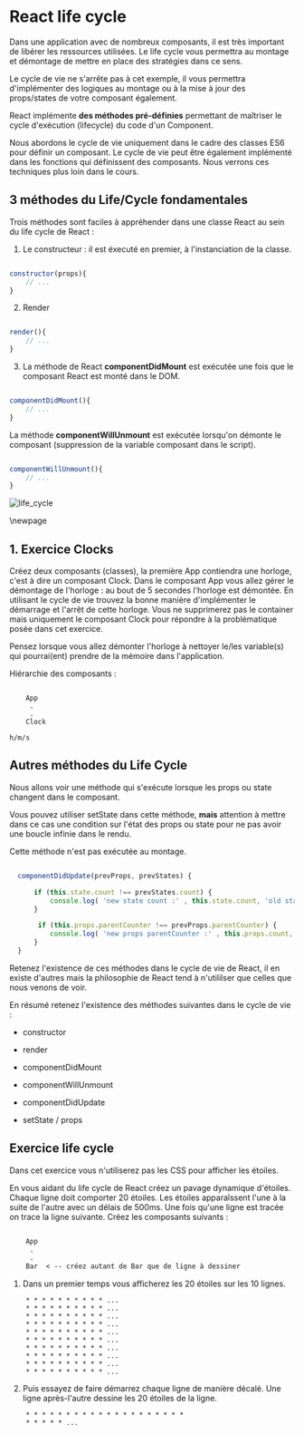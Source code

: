 # React life cycle

Dans une application avec de nombreux composants, il est très important de libérer les ressources utilisées. Le life cycle vous permettra au montage et démontage de mettre en place des stratégies dans ce sens.

Le cycle de vie ne s'arrête pas à cet exemple, il vous permettra d'implémenter des logiques au montage ou à la mise à jour des props/states de votre composant également.

React implémente **des méthodes pré-définies** permettant de maîtriser le cycle d'exécution (lifecycle) du code d'un Component.

Nous abordons le cycle de vie uniquement dans le cadre des classes ES6 pour définir un composant. Le cycle de vie peut être également implémenté dans les fonctions qui définissent des composants. Nous verrons ces techniques plus loin dans le cours.

## 3 méthodes du Life/Cycle fondamentales

Trois méthodes sont faciles à appréhender dans une classe React au sein du life cycle de React :

1. Le constructeur : il est éxecuté en premier, à l'instanciation de la classe.

```js

constructor(props){
    // ...
}

```

2. Render

```js

render(){
    // ...
}

```

3. La méthode de React **componentDidMount** est exécutée une fois que le composant React est monté dans le DOM.

```js

componentDidMount(){
    // ...
}

```

La méthode **componentWillUnmount** est exécutée lorsqu'on démonte le composant (suppression de la variable composant dans le script).

```js

componentWillUnmount(){
    // ...
}

```

![life_cycle](../images/lifecycle.png)

\newpage

## 1. Exercice Clocks

Créez deux composants (classes), la première App contiendra une horloge, c'est à dire un composant Clock. Dans le composant App vous allez gérer le démontage de l'horloge : au bout de 5 secondes l'horloge est démontée. En utilisant le cycle de vie trouvez la bonne manière d'implémenter le démarrage et l'arrêt de cette horloge. Vous ne supprimerez pas le container mais uniquement le composant Clock pour répondre à la problématique posée dans cet exercice.

Pensez lorsque vous allez démonter l'horloge à nettoyer le/les variable(s) qui pourrai(ent) prendre de la mémoire dans l'application.

Hiérarchie des composants :

```text

    App
     .
     .
    Clock

h/m/s

```

## Autres méthodes du Life Cycle

Nous allons voir une méthode qui s'exécute lorsque les props ou state changent dans le composant.

Vous pouvez utiliser setState dans cette méthode, **mais** attention à mettre dans ce cas une condition sur l'état des props ou state pour ne pas avoir une boucle infinie dans le rendu.

Cette méthode n'est pas exécutée au montage.

```js

  componentDidUpdate(prevProps, prevStates) {

      if (this.state.count !== prevStates.count) {
          console.log( 'new state count :' , this.state.count, 'old state count',  prevStates.count)
      }

       if (this.props.parentCounter !== prevProps.parentCounter) {
          console.log( 'new props parentCounter :' , this.props.count, 'old props parentCounter',  prevProps.count)
      }
  }

```

Retenez l'existence de ces méthodes dans le cycle de vie de React, il en existe d'autres mais la philosophie de React tend à n'utililser que celles que nous venons de voir.

En résumé retenez l'existence des méthodes suivantes dans le cycle de vie :

- constructor

- render

- componentDidMount

- componentWillUnmount

- componentDidUpdate

- setState / props


## Exercice life cycle

Dans cet exercice vous n'utiliserez pas les CSS pour afficher les étoiles.

En vous aidant du life cycle de React créez un pavage dynamique d'étoiles. Chaque ligne doit comporter 20 étoiles. Les étoiles apparaîssent l'une à la suite de l'autre avec un délais de 500ms. Une fois qu'une ligne est tracée on trace la ligne suivante. Créez les composants suivants :

```txt

    App
     .
     .
    Bar  < -- créez autant de Bar que de ligne à dessiner
```

1. Dans un premier temps vous afficherez les 20 étoiles sur les 10 lignes. 

```text
    * * * * * * * * * * ...
    * * * * * * * * * * ...
    * * * * * * * * * * ...
    * * * * * * * * * * ...
    * * * * * * * * * * ...
    * * * * * * * * * * ...
    * * * * * * * * * * ...
    * * * * * * * * * * ...
    * * * * * * * * * * ...
    * * * * * * * * * * ...
```

2. Puis essayez de faire démarrez chaque ligne de manière décalé. Une ligne après-l'autre dessine les 20 étoiles de la ligne.

```text
    * * * * * * * * * * * * * * * * * * * * 
    * * * * * ...
```

